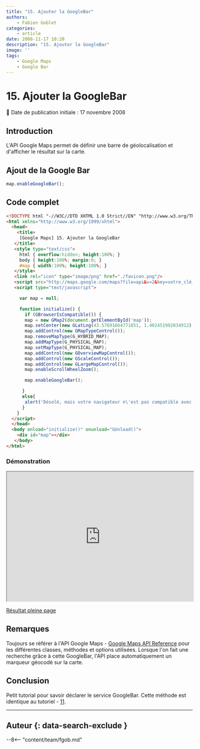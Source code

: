 ```yaml
---
title: "15. Ajouter la GoogleBar"
authors:
    - Fabien Goblet
categories:
    - article
date: 2008-11-17 10:20
description: "15. Ajouter la GoogleBar"
image: ''
tags:
    - Google Maps
    - Google Bar
---
```


# 15. Ajouter la GoogleBar

:calendar: Date de publication initiale : 17 novembre 2008

## Introduction

L'API Google Maps permet de définir une barre de géolocalisation et d'afficher le résultat sur la carte.  

## Ajout de la Google Bar

```javascript
map.enableGoogleBar();
```

## Code complet

```html
<!DOCTYPE html "-//W3C//DTD XHTML 1.0 Strict//EN" "http://www.w3.org/TR/xhtml1/DTD/xhtml1-strict.dtd">
<html xmlns="http://www.w3.org/1999/xhtml">
  <head>
    <title>
     [Google Maps] 15. Ajouter la GoogleBar
   </title>
   <style type="text/css">
     html { overflow:hidden; height:100%; }
     body { height:100%; margin:0; }
     #map { width:100%; height:100%; }
   </style>
   <link rel="icon" type="image/png" href="./favicon.png"/>
   <script src="http://maps.google.com/maps?file=api&v=2&key=votre_clé_ici" type="text/javascript"></script>
   <script type="text/javascript">

     var map = null;

     function initialize() {
       if (GBrowserIsCompatible()) {
       map = new GMap2(document.getElementById('map'));
       map.setCenter(new GLatLng(43.57691664771851, 1.402451992034912),15);
       map.addControl(new GMapTypeControl());
       map.removeMapType(G_HYBRID_MAP);
       map.addMapType(G_PHYSICAL_MAP);
       map.setMapType(G_PHYSICAL_MAP);
       map.addControl(new GOverviewMapControl());
       map.addControl(new GScaleControl());
       map.addControl(new GLargeMapControl());
       map.enableScrollWheelZoom();

       map.enableGoogleBar();

      }
      else{
       alert('Désolé, mais votre navigateur n\'est pas compatible avec Google Maps');
      }
    }
  </script>
  </head>
  <body onload="initialize()" onunload="GUnload()">
    <div id="map"></div>
   </body>
</html>
```  

### Démonstration

<iframe src="http://88.191.39.115/fabien/geotribu/%5bgeotribu%5d_Google-Maps_tuto15.html" height="350px" width="100%"></iframe>

[Résultat pleine page](http://88.191.39.115/fabien/geotribu/%5bgeotribu%5d_Google-Maps_tuto15.html)

## Remarques

Toujours se référer à l'API Google Maps - [Google Maps API Reference](http://code.google.com/apis/maps/documentation/reference.html) pour les différentes classes, méthodes et options utilisées.
Lorsque l'on fait une recherche grâce à cette GoogleBar, l'API place automatiquement un marqueur géocodé sur la carte.

## Conclusion

Petit tutorial pour savoir déclarer le service GoogleBar.
Cette méthode est identique au tutoriel - [11](/articles/2008/art_2008-09-07_11-geocoder-une-adresse/).

----

## Auteur {: data-search-exclude }

--8<-- "content/team/fgob.md"
